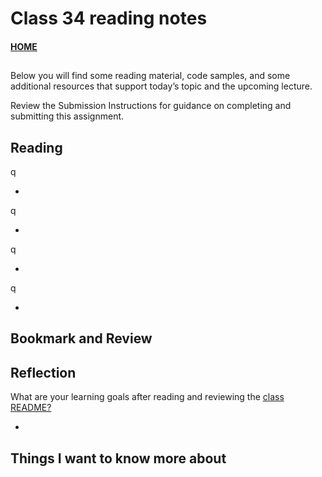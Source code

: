 # Class 34 reading notes

#### [HOME](https://cesarderio.github.io/reading-notes/)

##

Below you will find some reading material, code samples, and some additional resources that support today’s topic and the upcoming lecture.

Review the Submission Instructions for guidance on completing and submitting this assignment.

## Reading

[]()

q

*

q

*



[]()

q

*

q

*






## Bookmark and Review

[]()

[]()

## Reflection

What are your learning goals after reading and reviewing the [class README?](https://codefellows.github.io/code-401-javascript-guide/curriculum/class-06/)

*

## Things I want to know more about
